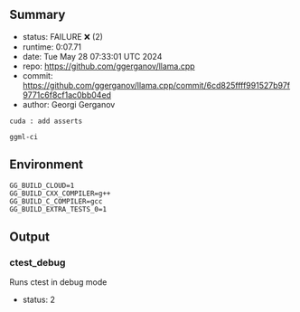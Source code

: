 ## Summary

- status:  FAILURE ❌ (2)
- runtime: 0:07.71
- date:    Tue May 28 07:33:01 UTC 2024
- repo:    https://github.com/ggerganov/llama.cpp
- commit:  https://github.com/ggerganov/llama.cpp/commit/6cd825ffff991527b97f9771c6f8cf1ac0bb04ed
- author:  Georgi Gerganov
```
cuda : add asserts

ggml-ci
```

## Environment

```
GG_BUILD_CLOUD=1
GG_BUILD_CXX_COMPILER=g++
GG_BUILD_C_COMPILER=gcc
GG_BUILD_EXTRA_TESTS_0=1
```

## Output

### ctest_debug

Runs ctest in debug mode
- status: 2
```

```

